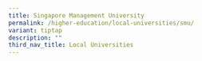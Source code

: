 ```yaml
---
title: Singapore Management University
permalink: /higher-education/local-universities/smu/
variant: tiptap
description: ""
third_nav_title: Local Universities
---
```

